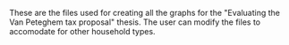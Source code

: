 These are the files used for creating all the graphs for the "Evaluating the Van Peteghem tax proposal" thesis. The user can modify the files to accomodate for other household types.

